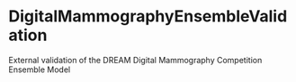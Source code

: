 # DigitalMammographyEnsembleValidation
External validation of the DREAM Digital Mammography Competition Ensemble Model
